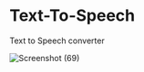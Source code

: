 # Text-To-Speech
 Text to Speech converter

![Screenshot (69)](https://github.com/MOHAMMADSHEHBAZ/Text-To-Speech/assets/121683891/231a395a-3d2c-463f-8a80-3d8687ab9bed)
